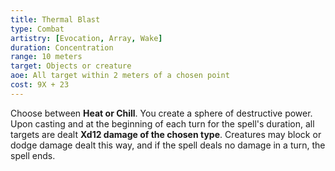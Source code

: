 ```yaml
---
title: Thermal Blast
type: Combat
artistry: [Evocation, Array, Wake]
duration: Concentration
range: 10 meters
target: Objects or creature
aoe: All target within 2 meters of a chosen point
cost: 9X + 23
---
```

Choose between **Heat or Chill**. You create a sphere of destructive power. Upon casting and at the beginning of each turn for the spell's duration, all targets are dealt **Xd12 damage of the chosen type**. Creatures may block or dodge damage dealt this way, and if the spell deals no damage in a turn, the spell ends.
